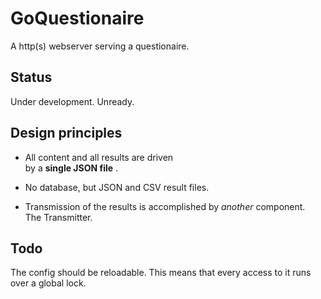 # GoQuestionaire

A http(s) webserver serving a questionaire.

## Status 

Under development. Unready.

## Design principles


* All content and all results are driven  
by a __single JSON file__ .


* No database, but JSON and CSV result files.


* Transmission of the results is accomplished by _another_ component.  
The Transmitter. 


## Todo

The config should be reloadable.
This means that every access to it runs over a global lock.